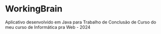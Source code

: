 # WorkingBrain
Aplicativo desenvolvido em Java para Trabalho de Conclusão de Curso do meu curso de Informática pra Web - 2024
